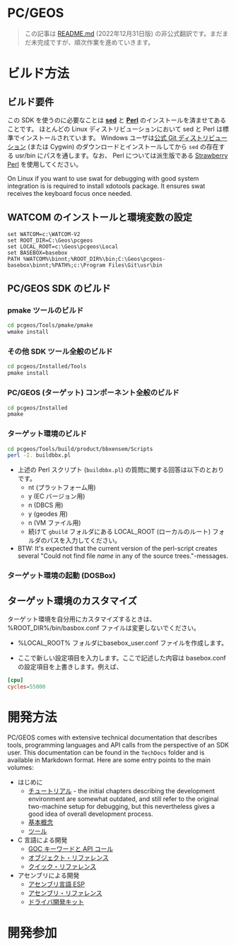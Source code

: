 # PC/GEOS

> この記事は [README.md](https://github.com/bluewaysw/pcgeos/blob/f088abcfe1600f00f103c80ce90427ad647bf91c/README.md) (2022年12月31日版) の非公式翻訳です。まだまだ未完成ですが、順次作業を進めていきます。

# ビルド方法

## ビルド要件

この SDK を使うのに必要なことは
[**sed**](https://ja.wikipedia.org/wiki/Sed_(%E3%82%B3%E3%83%B3%E3%83%94%E3%83%A5%E3%83%BC%E3%82%BF)) と [**Perl**](https://ja.wikipedia.org/wiki/Perl) のインストールを済ませてあることです。
ほとんどの Linux ディストリビューションにおいて sed と Perl は標準でインストールされています。 Windows ユーザは[公式 Git ディストリビューション](https://git-scm.com) (または Cygwin) のダウンロードとインストールしてから ``sed`` の存在する usr/bin にパスを通します。なお、 Perl については派生版である [Strawberry Perl](http://strawberryperl.com/) を使用してください。

On Linux if you want to use swat for debugging with good system integration is is required to install xdotools package. It ensures swat receives the keyboard focus once needed. 

## WATCOM のインストールと環境変数の設定

```batch
set WATCOM=c:\WATCOM-V2
set ROOT_DIR=C:\Geos\pcgeos
set LOCAL_ROOT=c:\Geos\pcgeos\Local
set BASEBOX=basebox
PATH %WATCOM%\binnt;%ROOT_DIR%\bin;C:\Geos\pcgeos-basebox\binnt;%PATH%;c:\Program Files\Git\usr\bin
```

## PC/GEOS SDK のビルド

### pmake ツールのビルド

```bash
cd pcgeos/Tools/pmake/pmake
wmake install
```

### その他 SDK ツール全般のビルド

```bash
cd pcgeos/Installed/Tools
pmake install
```

### PC/GEOS (ターゲット) コンポーネント全般のビルド

```bash
cd pcgeos/Installed
pmake
```

### ターゲット環境のビルド

```bash
cd pcgeos/Tools/build/product/bbxensem/Scripts
perl -I. buildbbx.pl
```

  - 上述の Perl スクリプト (``buildbbx.pl``) の質問に関する回答は以下のとおりです。
    - nt (プラットフォーム用)
    - y (EC バージョン用)
    - n (DBCS 用)
    - y (geodes 用)
    - n (VM ファイル用)
    - 続けて ``gbuild`` フォルダにある LOCAL_ROOT (ローカルのルート) フォルダのパスを入力してください。
  - BTW: It's expected that the current version of the perl-script creates several "Could not find file _name_ in any of the source trees."-messages.

### ターゲット環境の起動 (DOSBox)



## ターゲット環境のカスタマイズ

ターゲット環境を自分用にカスタマイズするときは、 %ROOT_DIR%/bin/basbox.conf ファイルは変更しないでください。

- %LOCAL_ROOT% フォルダにbasebox_user.conf ファイルを作成します。

- ここで新しい設定項目を入力します。ここで記述した内容は basebox.conf の設定項目を上書きします。例えば、

```toml
[cpu]
cycles=55000
```

# 開発方法

PC/GEOS comes with extensive technical documentation that describes tools, programming languages and API calls from the perspective of an SDK user. This documentation can be found in the `TechDocs` folder and is available in Markdown format. Here are some entry points to the main volumes:

- はじめに
  - [チュートリアル](TechDocs/Markdown/tutorial.md) - the initial chapters describing the development environment are somewhat outdated, and still refer to the original two-machine setup for debugging, but this nevertheless gives a good idea of overall development process.
  - [基本概念](TechDocs/Markdown/concepts.md)
  - [ツール](TechDocs/Markdown/tools.md)
- C 言語による開発
  - [GOC キーワードと API コール](TechDocs/Markdown/routines.md)
  - [オブジェクト・リファレンス](TechDocs/Markdown/objects.md)
  - [クイック・リファレンス](TechDocs/Markdown/quickref.md)
- アセンブリによる開発
  - [アセンブリ言語 ESP](TechDocs/Markdown/esp.md)
  - [アセンブリ・リファレンス](TechDocs/Markdown/asmref.md)
  - [ドライバ開発キット](TechDocs/Markdown/ddk.md)

# 開発参加

